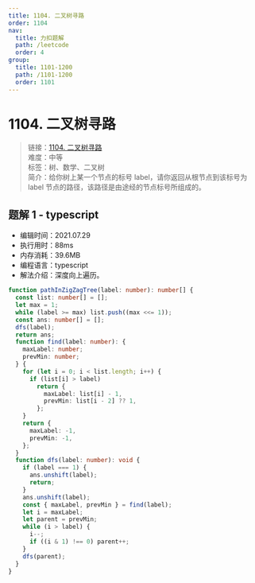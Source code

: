 ```yaml
---
title: 1104. 二叉树寻路
order: 1104
nav:
  title: 力扣题解
  path: /leetcode
  order: 4
group:
  title: 1101-1200
  path: /1101-1200
  order: 1101
---
```


# 1104. 二叉树寻路

> 链接：[1104. 二叉树寻路](https://leetcode-cn.com/problems/path-in-zigzag-labelled-binary-tree/)  
> 难度：中等  
> 标签：树、数学、二叉树  
> 简介：给你树上某一个节点的标号 label，请你返回从根节点到该标号为 label 节点的路径，该路径是由途经的节点标号所组成的。

## 题解 1 - typescript

- 编辑时间：2021.07.29
- 执行用时：88ms
- 内存消耗：39.6MB
- 编程语言：typescript
- 解法介绍：深度向上遍历。

```typescript
function pathInZigZagTree(label: number): number[] {
  const list: number[] = [];
  let max = 1;
  while (label >= max) list.push((max <<= 1));
  const ans: number[] = [];
  dfs(label);
  return ans;
  function find(label: number): {
    maxLabel: number;
    prevMin: number;
  } {
    for (let i = 0; i < list.length; i++) {
      if (list[i] > label)
        return {
          maxLabel: list[i] - 1,
          prevMin: list[i - 2] ?? 1,
        };
    }
    return {
      maxLabel: -1,
      prevMin: -1,
    };
  }
  function dfs(label: number): void {
    if (label === 1) {
      ans.unshift(label);
      return;
    }
    ans.unshift(label);
    const { maxLabel, prevMin } = find(label);
    let i = maxLabel;
    let parent = prevMin;
    while (i > label) {
      i--;
      if ((i & 1) !== 0) parent++;
    }
    dfs(parent);
  }
}
```
